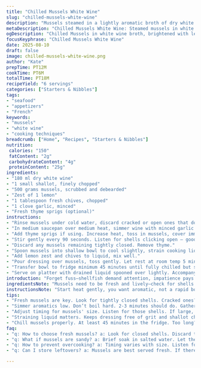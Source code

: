 ```yaml
---
title: "Chilled Mussels White Wine"
slug: "chilled-mussels-white-wine"
description: "Mussels steamed in a lightly aromatic broth of dry white wine and shallots, chilled until firm but tender. A quick cook brightened by lemon zest and fresh chives, turning the mellow seafood sweet and briny, served cool. Variations with dry vermouth and garlic add punch; thyme infuses earthiness. Technique emphasizes even opening and avoiding rubbery shells. Visual cues over strict timing, tossing out unopened mussels. Refreshing start for six, partnered with rustic bread or crisp greens."
metaDescription: "Chilled Mussels White Wine: Steamed mussels in white wine broth with lemon zest, served cool. A refreshing start to any meal."
ogDescription: "Chilled Mussels in white wine broth, brightened with lemon zest. Perfect for a light start. Discover the ease of this classic French-Canadian dish."
focusKeyphrase: "Chilled Mussels White Wine"
date: 2025-08-10
draft: false
image: chilled-mussels-white-wine.png
author: "Kate"
prepTime: PT12M
cookTime: PT6M
totalTime: PT18M
recipeYield: "6 servings"
categories: ["Starters & Nibbles"]
tags:
- "seafood"
- "appetizers"
- "French"
keywords:
- "mussels"
- "white wine"
- "cooking techniques"
breadcrumb: ["Home", "Recipes", "Starters & Nibbles"]
nutrition: 
 calories: "150"
 fatContent: "2g"
 carbohydrateContent: "4g"
 proteinContent: "25g"
ingredients:
- "180 ml dry white wine"
- "1 small shallot, finely chopped"
- "500 grams mussels, scrubbed and debearded"
- "Zest of 1 lemon"
- "1 tablespoon fresh chives, chopped"
- "1 clove garlic, minced"
- "Fresh thyme sprigs (optional)"
instructions:
- "Rinse mussels under cold water, discard cracked or open ones that don't close when tapped."
- "In medium saucepan over medium heat, simmer wine with minced garlic and shallot until aromatic, about 2-3 minutes; skim any foam."
- "Add thyme sprigs if using. Increase heat, toss in mussels, cover immediately."
- "Stir gently every 90 seconds. Listen for shells clicking open – good indicator. Around 5-6 minutes total. Stop when almost all open to prevent toughness."
- "Discard any mussels remaining tightly closed. Remove thyme."
- "Spoon mussels into shallow bowl to cool slightly, strain cooking liquid through fine sieve, reserve."
- "Add lemon zest and chives to liquid, mix well."
- "Pour dressing over mussels, toss gently. Let rest at room temp 5 minutes to absorb flavors."
- "Transfer bowl to fridge minimum 45 minutes until fully chilled but shells retain slight sheen."
- "Serve on platter with drained liquid spooned over lightly. Accompany with toasted country bread or fresh greens."
introduction: "Forget fuss—shellfish demand attention, impatience pays off only in rubbery bites. Quick steam in white wine, shallow aroma of shallot and garlic rising as soon as liquid nears boil. Pop, pop—the telltale sound of shells cracking open in sync. Critical moment: immediately pull off heat or risk grit between teeth and rubber bounce. Cool down must be deliberate not rushed; chilled mussels hold their succulence and bloom with extra brightness from lemon and chives added after cooking. A pinch of thyme in the broth? Earthy depth but optional, don’t over herb. Timing looks tight but watch those shells. Closer to six minutes than five if they’re large. No sad closed shells on the plate here. Practical twist: swap dry vermouth for wine to deepen flavor, especially if wine is too sweet. Garlic is a subtle undercurrent, not a shout. Serve cold, with a crunch on side to cut through ocean’s salt. No dairy muddling purity. Refreshing start that’s deceptively simple but demands respect."
ingredientsNote: "Mussels need to be fresh and lively—check for shells tightly closed or that close when nudged. Avoid ones cracked or gaping open even before cooking; they’re a quick discard. If shellfish is sandy, soak briefly in salted cold water to purge grit before rinsing. Shallots bring mild onion flavor, less assertive than regular onions or leeks. Garlic is optional but adds a nice savory note; mince finely so it doesn’t overpower. Lemon zest brightens post-cooking dressing—zest only, no pith or bitter notes. Chives fresh cut at end for color and mild onion punch. Thyme sprigs optional but recommended if you want a subtle herbal backdrop that won’t clash. Wine must be dry and crisp, anything heavy or sweet dulls the final flavor. Vermouth swap? Use slightly less since it’s more concentrated and aromatic. Keep ingredients accessible—no fancy shells or exotic add-ins needed here."
instructionsNote: "Start heat gently, you want aromatic, not a rapid boil that toughens shells. Skim any froth early to keep broth clear. Constant stirring gently every minute and a half ensures even heat and prevents mussels hiding at bottom getting overcooked. Listen for clicks, that’s your visual cue that shells are opening well, don’t rely purely on timer. Once opened, stop heat immediately or shells tighten and chew tough. Straining liquid before adding lemon zest and chives keeps dressing smooth and free of grit or shallots chunks. Toss gently; mussels delicate but need coating. Letting sit briefly at room temp opens flavor into shells before chilling. Chill minimum 45min (not longer than 2 hrs) so flesh stays tender yet cool, flavors meld fine-tuned. Serve with slotted spoon or drain briefly to prevent soggy shells. Toasted rustic bread or fresh herbs on side are simple but effective accompaniments. Avoid overcrowding plate to keep clammy shells from steaming instead of chilling."
tips:
- "Fresh mussels are key. Look for tightly closed shells. Cracked ones? Toss. Discard those that don’t close after a light tap. Shake off sand by brief soak in salted water."
- "Simmer aromatics low. Don’t boil hard. 2-3 minutes should do. Gather garlic and shallots aroma. Skim foam as it forms. Heavy froth clouds broth."
- "Adjust timing for mussels' size. Listen for those shells. If large, you might need closer to six minutes. Stop heat right away when they open fully."
- "Straining liquid matters. Keeps dressing free of grit and shallot chunks. Add zest and chives after cooking to preserve their brightness. Don’t skip that step."
- "Chill mussels properly. At least 45 minutes in the fridge. Too long? They lose tenderness. Serve with toasted bread—the crunch balances the ocean's salinity. Greens optional."
faq:
- "q: How to choose fresh mussels? a: Look for closed shells. Discard them if cracked. They should close when tapped. Check for liveliness. Rinse off sand well."
- "q: What if mussels are sandy? a: Brief soak in salted water. Let them purge grit. Rinse under cold water. Make sure to check shells again."
- "q: How to prevent overcooking? a: Timing varies with size. Listen for clicks, shells opening. Pull heat when most open. Avoid rubbery texture."
- "q: Can I store leftovers? a: Mussels are best served fresh. If there’s any left, store in fridge for up to two hours. Discard any unconsumed mussels."

---
```

